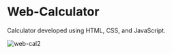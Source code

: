 # Web-Calculator
Calculator developed using HTML, CSS, and JavaScript.  


![web-cal2](https://github.com/oerzn/Web-Calculator/assets/103498656/d9dea2e9-b213-4920-871f-119872e61635)
